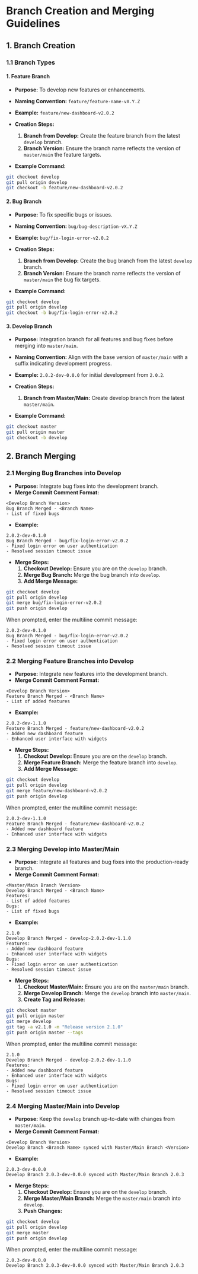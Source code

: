 # Branch Creation and Merging Guidelines

## 1. Branch Creation

### 1.1 Branch Types

#### 1. Feature Branch

- **Purpose:** To develop new features or enhancements.
- **Naming Convention:** `feature/feature-name-vX.Y.Z`
- **Example:** `feature/new-dashboard-v2.0.2`

- **Creation Steps:**
  1. **Branch from Develop:** Create the feature branch from the latest `develop` branch.
  2. **Branch Version:** Ensure the branch name reflects the version of `master/main` the feature targets.

- **Example Command:**
```bash
git checkout develop
git pull origin develop
git checkout -b feature/new-dashboard-v2.0.2
```

#### 2. Bug Branch

- **Purpose:** To fix specific bugs or issues.
- **Naming Convention:** `bug/bug-description-vX.Y.Z`
- **Example:** `bug/fix-login-error-v2.0.2`

- **Creation Steps:**
  1. **Branch from Develop:** Create the bug branch from the latest `develop` branch.
  2. **Branch Version:** Ensure the branch name reflects the version of `master/main` the bug fix targets.

- **Example Command:**
```bash
git checkout develop
git pull origin develop
git checkout -b bug/fix-login-error-v2.0.2
```
#### 3. Develop Branch

- **Purpose:** Integration branch for all features and bug fixes before merging into `master/main`.
- **Naming Convention:** Align with the base version of `master/main` with a suffix indicating development progress.
- **Example:** `2.0.2-dev-0.0.0` for initial development from `2.0.2`.

- **Creation Steps:**
  1. **Branch from Master/Main:** Create develop branch from the latest `master/main`.
 
- **Example Command:**
```bash
git checkout master
git pull origin master
git checkout -b develop
```

## 2. Branch Merging

### 2.1 Merging Bug Branches into Develop

- **Purpose:** Integrate bug fixes into the development branch.
- **Merge Commit Comment Format:**
```vbnet
<Develop Branch Version>
Bug Branch Merged - <Branch Name>
- List of fixed bugs
```
- **Example:**
```vbnet
2.0.2-dev-0.1.0
Bug Branch Merged - bug/fix-login-error-v2.0.2
- Fixed login error on user authentication
- Resolved session timeout issue
```
- **Merge Steps:**
  1. **Checkout Develop:** Ensure you are on the `develop` branch.
  2. **Merge Bug Branch:** Merge the bug branch into `develop`.
  3. **Add Merge Message:**
```bash
git checkout develop
git pull origin develop
git merge bug/fix-login-error-v2.0.2
git push origin develop
```
When prompted, enter the multiline commit message:
```vbnet
2.0.2-dev-0.1.0
Bug Branch Merged - bug/fix-login-error-v2.0.2
- Fixed login error on user authentication
- Resolved session timeout issue
```

### 2.2 Merging Feature Branches into Develop

- **Purpose:** Integrate new features into the development branch.
- **Merge Commit Comment Format:**
```vbnet
<Develop Branch Version>
Feature Branch Merged - <Branch Name>
- List of added features
```
- **Example:**
```vbnet
2.0.2-dev-1.1.0
Feature Branch Merged - feature/new-dashboard-v2.0.2
- Added new dashboard feature
- Enhanced user interface with widgets
```
- **Merge Steps:**
  1. **Checkout Develop:** Ensure you are on the `develop` branch.
  2. **Merge Feature Branch:** Merge the feature branch into `develop`.
  3. **Add Merge Message:**
```bash
git checkout develop
git pull origin develop
git merge feature/new-dashboard-v2.0.2
git push origin develop
```
When prompted, enter the multiline commit message:
```vbnet
2.0.2-dev-1.1.0
Feature Branch Merged - feature/new-dashboard-v2.0.2
- Added new dashboard feature
- Enhanced user interface with widgets
```

### 2.3 Merging Develop into Master/Main

- **Purpose:** Integrate all features and bug fixes into the production-ready branch.
- **Merge Commit Comment Format:**
```vbnet
<Master/Main Branch Version>
Develop Branch Merged - <Branch Name>
Features:
- List of added features
Bugs:
- List of fixed bugs
```
- **Example:**
```vbnet
2.1.0
Develop Branch Merged - develop-2.0.2-dev-1.1.0
Features:
- Added new dashboard feature
- Enhanced user interface with widgets
Bugs:
- Fixed login error on user authentication
- Resolved session timeout issue
```
- **Merge Steps:**
  1. **Checkout Master/Main:** Ensure you are on the `master/main` branch.
  2. **Merge Develop Branch:** Merge the `develop` branch into `master/main`.
  3. **Create Tag and Release:**
```bash
git checkout master
git pull origin master
git merge develop
git tag -a v2.1.0 -m "Release version 2.1.0"
git push origin master --tags
```
When prompted, enter the multiline commit message:
```vbnet
2.1.0
Develop Branch Merged - develop-2.0.2-dev-1.1.0
Features:
- Added new dashboard feature
- Enhanced user interface with widgets
Bugs:
- Fixed login error on user authentication
- Resolved session timeout issue
```

### 2.4 Merging Master/Main into Develop

- **Purpose:** Keep the `develop` branch up-to-date with changes from `master/main`.
- **Merge Commit Comment Format:**
```vbnet
<Develop Branch Version>
Develop Branch <Branch Name> synced with Master/Main Branch <Version>
```
- **Example:**
```vbnet
2.0.3-dev-0.0.0
Develop Branch 2.0.3-dev-0.0.0 synced with Master/Main Branch 2.0.3
```
- **Merge Steps:**
  1. **Checkout Develop:** Ensure you are on the `develop` branch.
  2. **Merge Master/Main Branch:** Merge the `master/main` branch into `develop`.
  3. **Push Changes:**
```bash
git checkout develop
git pull origin develop
git merge master
git push origin develop
```
When prompted, enter the multiline commit message:
```vbnet
2.0.3-dev-0.0.0
Develop Branch 2.0.3-dev-0.0.0 synced with Master/Main Branch 2.0.3
```
